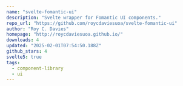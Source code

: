 ```yaml
---
name: "svelte-fomantic-ui"
description: "Svelte wrapper for Fomantic UI components."
repo_url: "https://github.com/roycdaviesuoa/svelte-fomantic-ui"
author: "Roy C. Davies"
homepage: "http://roycdaviesuoa.github.io/"
downloads: 4
updated: "2025-02-01T07:54:50.188Z"
github_stars: 4
svelte5: true
tags: 
  - component-library
  - ui
---
```

